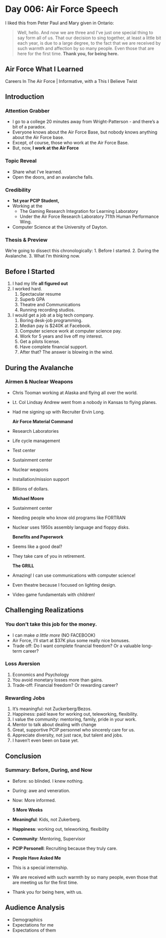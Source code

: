 # Day 006: Air Force Speech

I liked this from Peter Paul and Mary given in Ontario:

> Well, hello. And now we are three and I've just one special thing to say form all of us. That our decision to sing together, at least a little bit each year, is due to a large degree, to the fact that we are received by such warmth and affection by so many people. Even those that are here for the first time. **Thank you, for being here.**

## Air Force What I Learned

Careers In The Air Force \| Informative, with a This I Believe Twist

## Introduction

### Attention Grabber

* I go to a college 20 minutes away from Wright-Patterson - and there’s a bit of a paradox.
* Everyone knows about the Air Force Base, but nobody knows anything about the Air Force base.
* Except, of course, those who work at the Air Force Base.
* But, now, **I work at the Air Force**

### Topic Reveal

* Share what I’ve learned.
* Open the doors, and an avalanche falls.

### Credibility

* **1st year PCIP Student,** 
* Working at the 
  * The Gaming Research Integration for Learning Laboratory
  * Under the Air Force Research Laboratory 711th Human Performance Wing.
* Computer Science at the University of Dayton.

### Thesis & Preview

We’re going to dissect this chronologically: 1. Before I started. 2. During the Avalanche. 3. What I’m thinking now.

## Before I Started

1. I had my life **all figured out**
2. I worked hard.
   1. Spectacular resume
   2. Superb GPA
   3. Theatre and Communications
   4. Running recording studios.
3. I would get a job at a big tech company.
   1. Boring desk-job programming.
   2. Median pay is $240K at Facebook.
   3. Computer science work at computer science pay.
   4. Work for 5 years and live off my interest.
   5. Get a pilots license.
   6. Have complete financial support.
   7. After that? The answer is blowing in the wind.

## During the Avalanche

### Airmen & Nuclear Weapons

* Chris Tooman working at Alaska and flying all over the world.
* Lt. Col Lindsay Andrew went from a nobody in Kansas to flying planes.
* Had me signing up with Recruiter Ervin Long.

  **Air Force Material Command**

* Research Laboratories
* Life cycle management
* Test center
* Sustainment center
* Nuclear weapons
* Installation/mission support
* Billions of dollars. 

  **Michael Moore**

* Sustainment center
* Needing people who know old programs like FORTRAN
* Nuclear uses 1950s assembly language and floppy disks.

  **Benefits and Paperwork**

* Seems like a good deal?
* They take care of you in retirement.

  **The GRILL**

* Amazing! I can use communications with computer science!
* Even theatre because I focused on lighting design.
* Video game fundamentals with children!

## Challenging Realizations

### You don’t take this job for the money.

* I can make  _a little more_ \(NO FACEBOOK\)
* Air Force, I’ll start at $37K plus some really nice bonuses.
* Trade off: Do I want complete financial freedom? Or a valuable long-term career?

### Loss Aversion

1. Economics and Psychology
2. You avoid monetary losses more than gains.
3. Trade-off: Financial freedom? Or rewarding career?

### Rewarding Jobs

1. It’s meaningful: not Zuckerberg/Bezos.
2. Happiness: paid leave for working out, teleworking, flexibility.
3. I value the community: mentoring, family, pride in your work.
4. Mentor to talk about dealing with change
5. Great, supportive PCIP personnel who sincerely care for us.
6. Appreciate diversity, not just race, but talent and jobs.
7. I haven’t even been on base yet. 

## Conclusion

### Summary: Before, During, and Now

* Before: so blinded. I knew nothing.
* During: awe and veneration.
* Now: More informed.

  **5 More Weeks**

* **Meaningful**: Kids, not Zukerberg.
* **Happiness**: working out, teleworking, flexibility
* **Community**: Mentoring, Supervisor
* **PCIP Personell**: Recruiting because they truly care. 
* **People Have Asked Me**
* This is a special internship.
* We are received with such warmth by so many people, even those that are meeting us for the first time.
* Thank you for being here, with us.

## Audience Analysis

* Demographics
* Expectations for me
* Expectations of them

